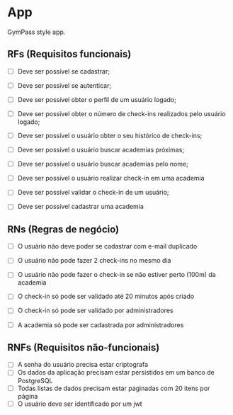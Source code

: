 # App

GymPass style app.

## RFs (Requisitos funcionais)

- [ ] Deve ser possível se cadastrar;
- [ ] Deve ser possível se autenticar;
- [ ] Deve ser possível obter o perfil de um usuário logado;
- [ ] Deve ser possível obter o número de check-ins realizados pelo usuário logado;
- [ ] Deve ser possível o usuário obter o seu histórico de check-ins;
- [ ] Deve ser possível o usuário buscar academias próximas;
- [ ] Deve ser possível o usuário buscar academias pelo nome;
- [ ] Deve ser possível o usuário realizar check-in em uma academia
- [ ] Deve ser possível validar o check-in de um usuário;
- [ ] Deve ser possível cadastrar uma academia


## RNs (Regras de negócio)

- [ ] O usuário não deve poder se cadastrar com e-mail duplicado
- [ ] O usuário não pode fazer 2 check-ins no mesmo dia
- [ ] O usuário não pode fazer o check-in se não estiver perto (100m) da academia
- [ ] O check-in só pode ser validado até 20 minutos após criado
- [ ] O check-in só pode ser validado por administradores
- [ ] A academia só pode ser cadastrada por administradores


## RNFs (Requisitos não-funcionais)

- [ ] A senha do usuário precisa estar criptografa
- [ ] Os dados da aplicação precisam estar persistidos em um banco de PostgreSQL
- [ ] Todas listas de dados precisam estar paginadas com 20 itens por página
- [ ] O usuário deve ser identificado por um jwt